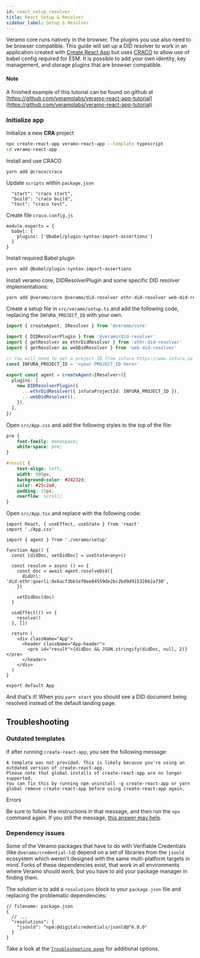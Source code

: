 ```yaml
---
id: react_setup_resolver
title: React Setup & Resolver
sidebar_label: Setup & Resolver
---
```


Veramo core runs natively in the browser. The plugins you use also need to be browser compatible. This guide will set up
a DID resolver to work in an application created with [Create React App](https://create-react-app.dev/) but
uses [CRACO](https://craco.js.org/)
to allow use of babel config required for ESM.
It is possible to add your own identity, key management, and storage plugins that are browser compatible.

#### Note

A finished example of this tutorial can be found on github
at [https://github.com/veramolabs/veramo-react-app-tutorial](https://github.com/veramolabs/veramo-react-app-tutorial)

### Initialize app

Initialize a new **CRA** project

```bash
npx create-react-app veramo-react-app --template typescript
cd veramo-react-app
```

Install and use CRACO

```
yarn add @craco/craco
```

Update `scripts` within `package.json`

```
  "start": "craco start",
  "build": "craco build",
  "test": "craco test",
```

Create file `craco.config.js`

```
module.exports = {
  babel: {
    plugins: ['@babel/plugin-syntax-import-assertions']
  }
}
```

Install required Babel plugin

```bash
yarn add @babel/plugin-syntax-import-assertions
```

Install veramo core, DIDResolverPlugin and some specific DID resolver implementations:

```bash
yarn add @veramo/core @veramo/did-resolver ethr-did-resolver web-did-resolver
```

Create a setup file in `src/veramo/setup.ts` and add the following code, replacing the `INFURA_PROJECT_ID` with your
own.

```ts
import { createAgent, IResolver } from '@veramo/core'

import { DIDResolverPlugin } from '@veramo/did-resolver'
import { getResolver as ethrDidResolver } from 'ethr-did-resolver'
import { getResolver as webDidResolver } from 'web-did-resolver'

// You will need to get a project ID from infura https://www.infura.io
const INFURA_PROJECT_ID = '<your PROJECT_ID here>'

export const agent = createAgent<IResolver>({
  plugins: [
    new DIDResolverPlugin({
      ...ethrDidResolver({ infuraProjectId: INFURA_PROJECT_ID }),
      ...webDidResolver(),
    }),
  ],
})
```

Open `src/App.css` and add the following styles to the top of the file:

```css
pre {
    font-family: monospace;
    white-space: pre;
}

#result {
    text-align: left;
    width: 900px;
    background-color: #24232d;
    color: #25c2a0;
    padding: 15px;
    overflow: scroll;
}
```

Open `src/App.tsx` and replace with the following code:

```tsx
import React, { useEffect, useState } from 'react'
import './App.css'

import { agent } from './veramo/setup'

function App() {
  const [didDoc, setDidDoc] = useState<any>()

  const resolve = async () => {
    const doc = await agent.resolveDid({
      didUrl: 'did:ethr:goerli:0x6acf3bb1ef0ee84559de2bc2bd9d91532062a730',
    })

    setDidDoc(doc)
  }

  useEffect(() => {
    resolve()
  }, [])

  return (
    <div className="App">
      <header className="App-header">
        <pre id="result">{didDoc && JSON.stringify(didDoc, null, 2)}</pre>
      </header>
    </div>
  )
}

export default App
```

And that's it! When you `yarn start` you should see a DID document being resolved instead of the default landing page.

## Troubleshooting

### Outdated templates

If after running `create-react-app`, you see the following message:

```
A template was not provided. This is likely because you're using an outdated version of create-react-app.
Please note that global installs of create-react-app are no longer supported.
You can fix this by running npm uninstall -g create-react-app or yarn global remove create-react-app before using create-react-app again.
```

Errors

Be sure to follow the instructions in that message, and then run the `npx` command again. If you still the
message, [this answer may help](https://stackoverflow.com/questions/59188624/template-not-provided-using-create-react-app).

### Dependency issues

Some of the Veramo packages that have to do with Verifiable Credentials (like `@veramo/credential-ld`) depend on a set
of libraries from the `jsonld` ecosystem which weren't designed with the same multi-platform targets in mind. Forks of
these dependencies exist, that work in all environments where Veramo should work, but you have to aid your package
manager in finding them.

The solution is to add a `resolutions` block to your `package.json` file and replacing the problematic dependencies:

```json5
// filename: package.json
{
  // ...
  "resolutions": {
    "jsonld": "npm:@digitalcredentials/jsonld@^6.0.0"
  }
}
```

Take a look at the [`Troubleshooting page`](../troubleshooting.md) for additional options.
